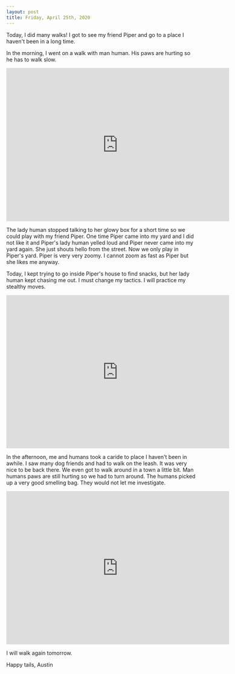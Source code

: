 ```yaml
---
layout: post
title: Friday, April 25th, 2020
---
```


Today, I did many walks! I got to see my friend Piper and go to a place I haven't been in a long time.

In the morning, I went on a walk with man human. His paws are hurting so he has to walk slow. 

<div style="text-align:center">
<iframe height='405' width='590' frameborder='0' allowtransparency='true' scrolling='no' src='https://www.strava.com/activities/3350400886/embed/13aa6a42a2f9e49f5a9f90bbb11a8bf16ceaed9e'></iframe>
</div>

The lady human stopped talking to her glowy box for a short time so we could play with my friend Piper. One time Piper came into my yard and I did not like it and Piper's lady human yelled loud and Piper never came into my yard again. She just shouts hello from the street. Now we only play in Piper's yard. Piper is very very zoomy. I cannot zoom as fast as Piper but she likes me anyway.

Today, I kept trying to go inside Piper's house to find snacks, but her lady human kept chasing me out. I must change my tactics. I will practice my stealthy moves.

<div style="text-align:center">
<iframe height='405' width='590' frameborder='0' allowtransparency='true' scrolling='no' src='https://www.strava.com/activities/3350400921/embed/c5aded054df578fcd45936599cdf4f40ebf167ee'></iframe>
</div>

In the afternoon, me and humans took a caride to place I haven't been in awhile. I saw many dog friends and had to walk on the leash. It was very nice to be back there. We even got to walk around in a town a little bit. Man humans paws are still hurting so we had to turn around. The humans picked up a very good smelling bag. They would not let me investigate. 

<div style="text-align:center">
<iframe height='405' width='590' frameborder='0' allowtransparency='true' scrolling='no' src='https://www.strava.com/activities/3350400956/embed/3b35e2b1a7d7f11da44bcb9cc229e4b6a5c0482f'></iframe>
</div>

I will walk again tomorrow. 

Happy tails,
Austin